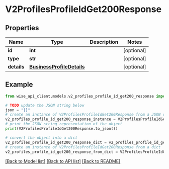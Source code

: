 # V2ProfilesProfileIdGet200Response


## Properties

Name | Type | Description | Notes
------------ | ------------- | ------------- | -------------
**id** | **int** |  | [optional] 
**type** | **str** |  | [optional] 
**details** | [**BusinessProfileDetails**](BusinessProfileDetails.md) |  | [optional] 

## Example

```python
from wise_api_client.models.v2_profiles_profile_id_get200_response import V2ProfilesProfileIdGet200Response

# TODO update the JSON string below
json = "{}"
# create an instance of V2ProfilesProfileIdGet200Response from a JSON string
v2_profiles_profile_id_get200_response_instance = V2ProfilesProfileIdGet200Response.from_json(json)
# print the JSON string representation of the object
print(V2ProfilesProfileIdGet200Response.to_json())

# convert the object into a dict
v2_profiles_profile_id_get200_response_dict = v2_profiles_profile_id_get200_response_instance.to_dict()
# create an instance of V2ProfilesProfileIdGet200Response from a dict
v2_profiles_profile_id_get200_response_from_dict = V2ProfilesProfileIdGet200Response.from_dict(v2_profiles_profile_id_get200_response_dict)
```
[[Back to Model list]](../README.md#documentation-for-models) [[Back to API list]](../README.md#documentation-for-api-endpoints) [[Back to README]](../README.md)


